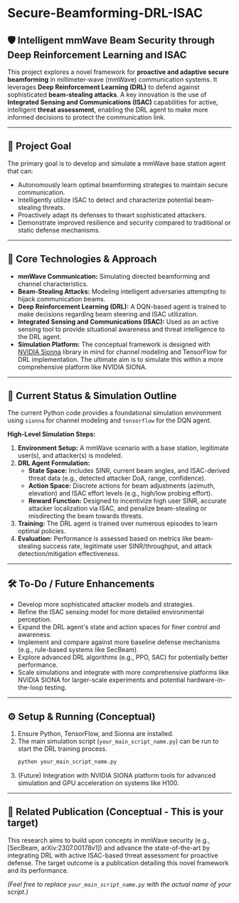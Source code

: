 # Secure-Beamforming-DRL-ISAC

## 🛡️ Intelligent mmWave Beam Security through Deep Reinforcement Learning and ISAC

This project explores a novel framework for **proactive and adaptive secure beamforming** in millimeter-wave (mmWave) communication systems. It leverages **Deep Reinforcement Learning (DRL)** to defend against sophisticated **beam-stealing attacks**. A key innovation is the use of **Integrated Sensing and Communications (ISAC)** capabilities for active, intelligent **threat assessment**, enabling the DRL agent to make more informed decisions to protect the communication link.

---

## 🎯 Project Goal

The primary goal is to develop and simulate a mmWave base station agent that can:
* Autonomously learn optimal beamforming strategies to maintain secure communication.
* Intelligently utilize ISAC to detect and characterize potential beam-stealing threats.
* Proactively adapt its defenses to thwart sophisticated attackers.
* Demonstrate improved resilience and security compared to traditional or static defense mechanisms.

---

## 🧪 Core Technologies & Approach

* **mmWave Communication:** Simulating directed beamforming and channel characteristics.
* **Beam-Stealing Attacks:** Modeling intelligent adversaries attempting to hijack communication beams.
* **Deep Reinforcement Learning (DRL):** A DQN-based agent is trained to make decisions regarding beam steering and ISAC utilization.
* **Integrated Sensing and Communications (ISAC):** Used as an active sensing tool to provide situational awareness and threat intelligence to the DRL agent.
* **Simulation Platform:** The conceptual framework is designed with [NVIDIA Sionna](https://nvlabs.github.io/sionna/) library in mind for channel modeling and TensorFlow for DRL implementation. The ultimate aim is to simulate this within a more comprehensive platform like NVIDIA SIONA.

---

## 🚀 Current Status & Simulation Outline

The current Python code provides a foundational simulation environment using `sionna` for channel modeling and `tensorflow` for the DQN agent.

**High-Level Simulation Steps:**
1.  **Environment Setup:** A mmWave scenario with a base station, legitimate user(s), and attacker(s) is modeled.
2.  **DRL Agent Formulation:**
    * **State Space:** Includes SINR, current beam angles, and ISAC-derived threat data (e.g., detected attacker DoA, range, confidence).
    * **Action Space:** Discrete actions for beam adjustments (azimuth, elevation) and ISAC effort levels (e.g., high/low probing effort).
    * **Reward Function:** Designed to incentivize high user SINR, accurate attacker localization via ISAC, and penalize beam-stealing or misdirecting the beam towards threats.
3.  **Training:** The DRL agent is trained over numerous episodes to learn optimal policies.
4.  **Evaluation:** Performance is assessed based on metrics like beam-stealing success rate, legitimate user SINR/throughput, and attack detection/mitigation effectiveness.

---

## 🛠️ To-Do / Future Enhancements

* Develop more sophisticated attacker models and strategies.
* Refine the ISAC sensing model for more detailed environmental perception.
* Expand the DRL agent's state and action spaces for finer control and awareness.
* Implement and compare against more baseline defense mechanisms (e.g., rule-based systems like SecBeam).
* Explore advanced DRL algorithms (e.g., PPO, SAC) for potentially better performance.
* Scale simulations and integrate with more comprehensive platforms like NVIDIA SIONA for larger-scale experiments and potential hardware-in-the-loop testing.

---

## ⚙️ Setup & Running (Conceptual)

1.  Ensure Python, TensorFlow, and Sionna are installed.
2.  The main simulation script (`your_main_script_name.py`) can be run to start the DRL training process.
    ```bash
    python your_main_script_name.py
    ```
3.  (Future) Integration with NVIDIA SIONA platform tools for advanced simulation and GPU acceleration on systems like H100.

---

## 📄 Related Publication (Conceptual - This is your target)

This research aims to build upon concepts in mmWave security (e.g., [SecBeam, arXiv:2307.00178v1]) and advance the state-of-the-art by integrating DRL with active ISAC-based threat assessment for proactive defense. The target outcome is a publication detailing this novel framework and its performance.

*(Feel free to replace `your_main_script_name.py` with the actual name of your script.)*
